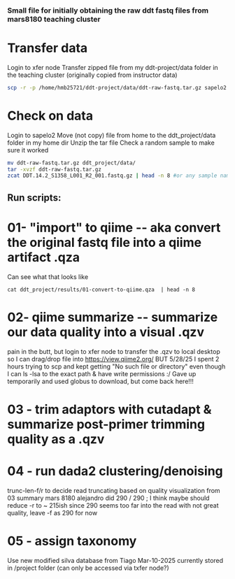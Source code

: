 ### Small file for initially obtaining the raw ddt fastq files from mars8180 teaching cluster

# Transfer data
Login to xfer node
Transfer zipped file from my ddt-project/data folder in the teaching cluster (originally copied from instructor data)
``` bash
scp -r -p /home/hmb25721/ddt-project/data/ddt-raw-fastq.tar.gz sapelo2.gacrc.uga.edu:
```
# Check on data
Login to sapelo2 
Move (not copy) file from home to the ddt_project/data folder in my home dir
Unzip the tar file
Check a random sample to make sure it worked
``` bash
mv ddt-raw-fastq.tar.gz ddt_project/data/
tar -xvzf ddt-raw-fastq.tar.gz
zcat DDT.14.2_S1358_L001_R2_001.fastq.gz | head -n 8 #or any sample name is fine #should print 4 lines (sequencing info, sequence, +, phred score
```
## Run scripts:
# 01- "import" to qiime -- aka convert the original fastq file into a qiime artifact .qza
  Can see what that looks like 
```
cat ddt_project/results/01-convert-to-qiime.qza  | head -n 8
```
# 02- qiime summarize -- summarize our data quality into a visual .qzv
  pain in the butt, but login to xfer node to transfer the .qzv to local desktop so I can
  drag/drop file into https://view.qiime2.org/
  BUT 5/28/25 I spent 2 hours trying to scp and kept getting "No such file or directory" even though I can ls -lsa to the exact path & have write permissions :/ Gave up temporarily and used globus to download, but     come back here!!!
# 03 - trim adaptors with cutadapt & summarize post-primer trimming quality as a .qzv
# 04 - run dada2 clustering/denoising 
  trunc-len-f/r to decide read truncating based on quality visualization from 03 summary
  mars 8180 alejandro did 290 / 290 ; I think maybe should reduce -r to ~ 215ish since 290 seems too far into the read with not great quality, leave -f as 290 for now
# 05 - assign taxonomy
  Use new modified silva database from Tiago Mar-10-2025 currently stored in /project folder (can only be accessed via txfer node?)
